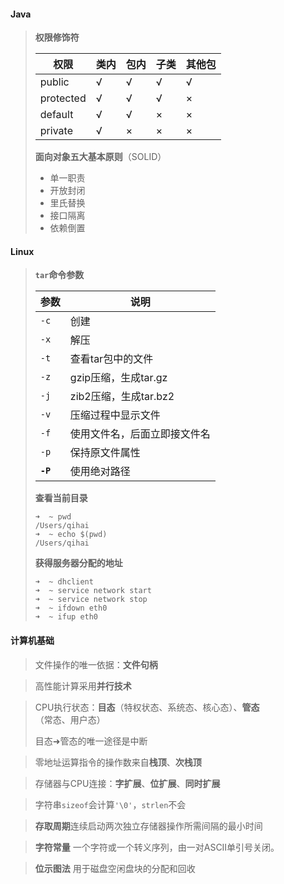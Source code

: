 #### Java

> **权限修饰符**
>
> | 权限      | 类内    | 包内    | 子类    | 其他包  |
> | --------- | ------- | ------- | ------- | ------- |
> | public    | &radic; | &radic; | &radic; | &radic; |
> | protected | &radic; | &radic; | &radic; | &times; |
> | default   | &radic; | &radic; | &times; | &times; |
> | private   | &radic; | &times; | &times; | &times; |
>
> **面向对象五大基本原则**（SOLID）
>
> * 单一职责
> * 开放封闭
> * 里氏替换
> * 接口隔离
> * 依赖倒置

#### Linux

>**`tar`命令参数**
>
>| 参数     | 说明                         |
>| -------- | ---------------------------- |
>| `-c`     | 创建                         |
>| `-x`     | 解压                         |
>| `-t`     | 查看tar包中的文件            |
>| `-z `    | gzip压缩，生成tar.gz         |
>| `-j`     | zib2压缩，生成tar.bz2        |
>| `-v`     | 压缩过程中显示文件           |
>| `-f`     | 使用文件名，后面立即接文件名 |
>| `-p`     | 保持原文件属性               |
>| **`-P`** | 使用绝对路径                 |
>
>**查看当前目录**
>
>```shell
>➜  ~ pwd
>/Users/qihai
>➜  ~ echo $(pwd)
>/Users/qihai
>```
>
>**获得服务器分配的地址**
>
>```shell
>➜  ~ dhclient
>➜  ~ service network start
>➜  ~ service network stop
>➜  ~ ifdown eth0
>➜  ~ ifup eth0
>```
>
>

#### 计算机基础

> 文件操作的唯一依据：**文件句柄**

> 高性能计算采用**并行技术**

> CPU执行状态：**目态**（特权状态、系统态、核心态）、**管态**（常态、用户态）
>
> 目态➜管态的唯一途径是中断

> 零地址运算指令的操作数来自**栈顶**、**次栈顶**

> 存储器与CPU连接：**字扩展**、**位扩展**、**同时扩展**

> 字符串`sizeof`会计算`'\0'`，`strlen`不会

> **存取周期**连续启动两次独立存储器操作所需间隔的最小时间

> **字符常量** 一个字符或一个转义序列，由一对ASCII单引号关闭。

> **位示图法** 用于磁盘空闲盘块的分配和回收

